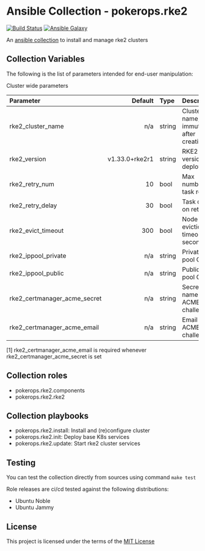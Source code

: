 # Ansible Collection - pokerops.rke2

[![Build Status](https://github.com/pokerops/ansible-collection-rke2/actions/workflows/molecule.yml/badge.svg)](https://github.com/pokerops/ansible-collection-rke2/actions/wofklows/molecule.yml)
[![Ansible Galaxy](http://img.shields.io/badge/ansible--galaxy-pokerops.rke2-blue.svg)](https://galaxy.ansible.com/ui/repo/published/pokerops/rke2/)

An [ansible collection](https://galaxy.ansible.com/ui/repo/published/pokerops/rke2/) to install and manage rke2 clusters

## Collection Variables

The following is the list of parameters intended for end-user manipulation:

Cluster wide parameters

| Parameter                    |        Default | Type   | Description                            | Required |
| :--------------------------- | -------------: | :----- | :------------------------------------- | :------- |
| rke2_cluster_name            |            n/a | string | Cluster name, immutable after creation | yes      |
| rke2_version                 | v1.33.0+rke2r1 | string | RKE2 version to deploy                 | no       |
| rke2_retry_num               |             10 | bool   | Max number of task retries             | no       |
| rke2_retry_delay             |             30 | bool   | Task delay on retries                  | no       |
| rke2_evict_timeout           |            300 | bool   | Node drain eviction timeout in seconds | no       |
| rke2_ippool_private          |            n/a | string | Private IP pool CIDR                   | yes      |
| rke2_ippool_public           |            n/a | string | Public IP pool CIDR                    | no       |
| rke2_certmanager_acme_secret |            n/a | string | Secret name for ACME challenge         | no       |
| rke2_certmanager_acme_email  |            n/a | string | Email for ACME challenge               | no [1]   |

[1] rke2_certmanager_acme_email is required whenever rke2_certmanager_acme_secret is set

## Collection roles

- pokerops.rke2.components
- pokerops.rke2.rke2

## Collection playbooks

- pokerops.rke2.install: Install and (re)configure cluster
- pokerops.rke2.init: Deploy base K8s services
- pokerops.rke2.update: Start rke2 cluster services

## Testing

You can test the collection directly from sources using command `make test`

Role releases are ci/cd tested against the following distributions:

- Ubuntu Noble
- Ubuntu Jammy

## License

This project is licensed under the terms of the [MIT License](https://opensource.org/license/mit)
